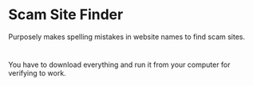 # Scam Site Finder
Purposely makes spelling mistakes in website names to find scam sites.
#
You have to download everything and run it from your computer for verifying to work.
